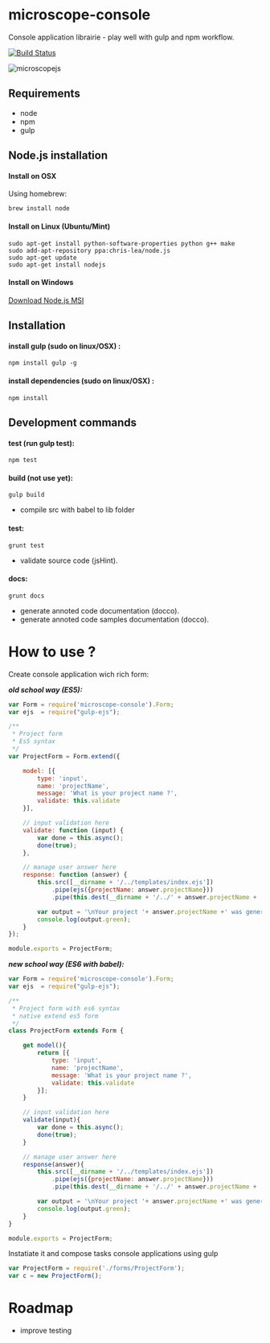 microscope-console
==================

Console application librairie - play well with gulp and npm workflow.

[![Build Status](https://travis-ci.org/microscopejs/microscope-console.svg?branch=master)](https://travis-ci.org/microscopejs/microscope-console)

![microscopejs](http://microscopejs.com/images/mcsp_bg.png)

Requirements
------------

* node
* npm
* gulp

Node.js installation
--------------------

#### Install on OSX

Using homebrew:

	brew install node

#### Install on Linux (Ubuntu/Mint)

	sudo apt-get install python-software-properties python g++ make
	sudo add-apt-repository ppa:chris-lea/node.js
	sudo apt-get update
	sudo apt-get install nodejs

#### Install on Windows

[Download Node.js MSI](http://nodejs.org/download/)

Installation
------------

#### install gulp (sudo on linux/OSX) :

	npm install gulp -g

#### install dependencies (sudo on linux/OSX) :

	npm install

Development commands
--------------------

#### test (run gulp test):

	npm test

#### build (not use yet):

	gulp build

* compile src with babel to lib folder

#### test:

	grunt test
	
* validate source code (jsHint).

#### docs:

	grunt docs
	
* generate annoted code documentation (docco).
* generate annoted code samples documentation (docco).

How to use ?
============

Create console application wich rich form:

***old school way (ES5):***

```js
var Form = require('microscope-console').Form;
var ejs  = require("gulp-ejs");

/**
 * Project form
 * Es5 syntax
 */
var ProjectForm = Form.extend({

	model: [{
		type: 'input',
		name: 'projectName',
		message: 'What is your project name ?',
		validate: this.validate
	}],

	// input validation here
	validate: function (input) {
		var done = this.async();
		done(true);
	},

	// manage user answer here
	response: function (answer) {
		this.src([__dirname + '/../templates/index.ejs'])
			.pipe(ejs({projectName: answer.projectName}))
			.pipe(this.dest(__dirname + '/../' + answer.projectName + '/'));

		var output = '\nYour project '+ answer.projectName +' was generated !';
		console.log(output.green);
	}
});

module.exports = ProjectForm;
```

***new school way (ES6 with babel):***

```js
var Form = require('microscope-console').Form;
var ejs  = require("gulp-ejs");

/**
 * Project form with es6 syntax
 * native extend es5 form
 */
class ProjectForm extends Form {

	get model(){
		return [{
			type: 'input',
			name: 'projectName',
			message: 'What is your project name ?',
			validate: this.validate
		}];
	}

	// input validation here
	validate(input){
		var done = this.async();
		done(true);
	}

	// manage user answer here
	response(answer){
		this.src([__dirname + '/../templates/index.ejs'])
			.pipe(ejs({projectName: answer.projectName}))
			.pipe(this.dest(__dirname + '/../' + answer.projectName + '/'));

		var output = '\nYour project '+ answer.projectName +' was generated !';
		console.log(output.green);
	}
}

module.exports = ProjectForm;
```

Instatiate it and compose tasks console applications using gulp

```js
var ProjectForm = require('./forms/ProjectForm');
var c = new ProjectForm();
```

Roadmap
=======

* improve testing